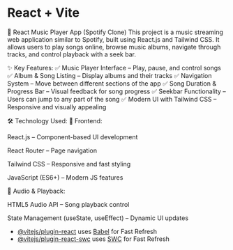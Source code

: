 # React + Vite

🎵 React Music Player App (Spotify Clone)
This project is a music streaming web application similar to Spotify, built using React.js and Tailwind CSS. It allows users to play songs online, browse music albums, navigate through tracks, and control playback with a seek bar.

✨ Key Features:
✅ Music Player Interface – Play, pause, and control songs
✅ Album & Song Listing – Display albums and their tracks
✅ Navigation System – Move between different sections of the app
✅ Song Duration & Progress Bar – Visual feedback for song progress
✅ Seekbar Functionality – Users can jump to any part of the song
✅ Modern UI with Tailwind CSS – Responsive and visually appealing

🛠 Technology Used:
🚀 Frontend:

React.js – Component-based UI development

React Router – Page navigation

Tailwind CSS – Responsive and fast styling

JavaScript (ES6+) – Modern JS features

🎵 Audio & Playback:

HTML5 Audio API – Song playback control

State Management (useState, useEffect) – Dynamic UI updates

- [@vitejs/plugin-react](https://github.com/vitejs/vite-plugin-react/blob/main/packages/plugin-react/README.md) uses [Babel](https://babeljs.io/) for Fast Refresh
- [@vitejs/plugin-react-swc](https://github.com/vitejs/vite-plugin-react-swc) uses [SWC](https://swc.rs/) for Fast Refresh
